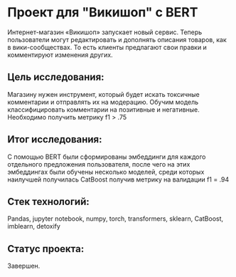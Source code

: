 # Проект для "Викишоп" c BERT

Интернет-магазин «Викишоп» запускает новый сервис. Теперь пользователи могут редактировать и дополнять описания товаров, как в вики-сообществах. То есть клиенты предлагают свои правки и комментируют изменения других.

## Цель исследования:

Магазину нужен инструмент, который будет искать токсичные комментарии и отправлять их на модерацию.
Обучим модель классифицировать комментарии на позитивные и негативные.
Необходимо получить метрику f1 > .75

## Итог исследования:

С помощью BERT были сформированы эмбеддинги для каждого отдельного предложения пользователя, после чего на этих эмбеддингах были обучены несколько моделей, среди которых наилучшей получилась CatBoost получив метрику на валидации f1 = .94

## Стек технологий:

Pandas, jupyter notebook, numpy, torch, transformers, sklearn, CatBoost, imblearn, detoxify
## Статус проекта:

Завершен.
